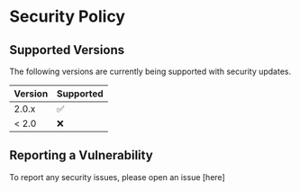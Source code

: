 # Security Policy

## Supported Versions

The following versions are currently being supported with security updates.

| Version | Supported          |
| ------- | ------------------ |
| 2.0.x   | :white_check_mark: |
| < 2.0   | :x:                |

## Reporting a Vulnerability

To report any security issues, please open an issue [here]
